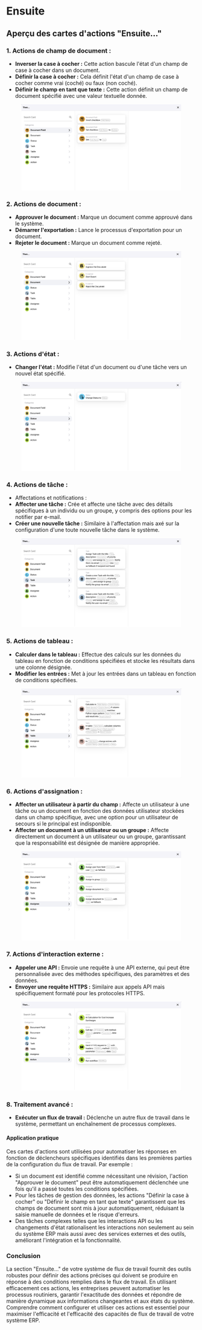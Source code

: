 # Ensuite

## Aperçu des cartes d'actions "Ensuite..."

### **1. Actions de champ de document :**

* **Inverser la case à cocher :** Cette action bascule l'état d'un champ de case à cocher dans un document.
* **Définir la case à cocher :** Cela définit l'état d'un champ de case à cocher comme vrai (coché) ou faux (non coché).
* **Définir le champ en tant que texte :** Cette action définit un champ de document spécifié avec une valeur textuelle donnée.

<figure><img src="../../.gitbook/assets/then1.png" alt=""><figcaption></figcaption></figure>

### **2. Actions de document :**

* **Approuver le document :** Marque un document comme approuvé dans le système.
* **Démarrer l'exportation :** Lance le processus d'exportation pour un document.
* **Rejeter le document :** Marque un document comme rejeté.

<figure><img src="../../.gitbook/assets/then2.png" alt=""><figcaption></figcaption></figure>

### **3. Actions d'état :**

* **Changer l'état :** Modifie l'état d'un document ou d'une tâche vers un nouvel état spécifié.

<figure><img src="../../.gitbook/assets/then3.png" alt=""><figcaption></figcaption></figure>

### **4. Actions de tâche :**

* Affectations et notifications :
* **Affecter une tâche :** Crée et affecte une tâche avec des détails spécifiques à un individu ou un groupe, y compris des options pour les notifier par e-mail.
* **Créer une nouvelle tâche :** Similaire à l'affectation mais axé sur la configuration d'une toute nouvelle tâche dans le système.

<figure><img src="../../.gitbook/assets/then4.png" alt=""><figcaption></figcaption></figure>

### **5. Actions de tableau :**

* **Calculer dans le tableau :** Effectue des calculs sur les données du tableau en fonction de conditions spécifiées et stocke les résultats dans une colonne désignée.
* **Modifier les entrées :** Met à jour les entrées dans un tableau en fonction de conditions spécifiées.

<figure><img src="../../.gitbook/assets/then5.png" alt=""><figcaption></figcaption></figure>

### **6. Actions d'assignation :**

* **Affecter un utilisateur à partir du champ :** Affecte un utilisateur à une tâche ou un document en fonction des données utilisateur stockées dans un champ spécifique, avec une option pour un utilisateur de secours si le principal est indisponible.
* **Affecter un document à un utilisateur ou un groupe :** Affecte directement un document à un utilisateur ou un groupe, garantissant que la responsabilité est désignée de manière appropriée.

<figure><img src="../../.gitbook/assets/then6.png" alt=""><figcaption></figcaption></figure>

### **7. Actions d'interaction externe :**

* **Appeler une API :** Envoie une requête à une API externe, qui peut être personnalisée avec des méthodes spécifiques, des paramètres et des données.
* **Envoyer une requête HTTPS :** Similaire aux appels API mais spécifiquement formaté pour les protocoles HTTPS.

<figure><img src="../../.gitbook/assets/then7.png" alt=""><figcaption></figcaption></figure>

### **8. Traitement avancé :**

* **Exécuter un flux de travail :** Déclenche un autre flux de travail dans le système, permettant un enchaînement de processus complexes.

#### Application pratique

Ces cartes d'actions sont utilisées pour automatiser les réponses en fonction de déclencheurs spécifiques identifiés dans les premières parties de la configuration du flux de travail. Par exemple :

* Si un document est identifié comme nécessitant une révision, l'action "Approuver le document" peut être automatiquement déclenchée une fois qu'il a passé toutes les conditions spécifiées.
* Pour les tâches de gestion des données, les actions "Définir la case à cocher" ou "Définir le champ en tant que texte" garantissent que les champs de document sont mis à jour automatiquement, réduisant la saisie manuelle de données et le risque d'erreurs.
* Des tâches complexes telles que les interactions API ou les changements d'état rationalisent les interactions non seulement au sein du système ERP mais aussi avec des services externes et des outils, améliorant l'intégration et la fonctionnalité.

### Conclusion

La section "Ensuite..." de votre système de flux de travail fournit des outils robustes pour définir des actions précises qui doivent se produire en réponse à des conditions remplies dans le flux de travail. En utilisant efficacement ces actions, les entreprises peuvent automatiser les processus routiniers, garantir l'exactitude des données et répondre de manière dynamique aux informations changeantes et aux états du système. Comprendre comment configurer et utiliser ces actions est essentiel pour maximiser l'efficacité et l'efficacité des capacités de flux de travail de votre système ERP.
